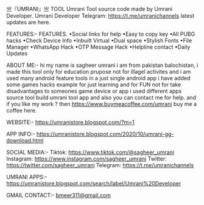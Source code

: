 亗『UMRANI』亗 TOOL
Umrani Tool source code made by Umrani Developer.
Umrani Developer Telegram: https://t.me/umranichannels latest updates are here.

FEATURES:-
FEATURES.
•Social links for help
•Easy to copy key
•All PUBG hacks
•Check Device Info
•Inbuilt Virtual
•Dual space 
•Stylish Fonts 
•File Manager
•WhatsApp Hack
•OTP Message Hack
•Helpline contact
•Daily Updates

ABOUT ME:-
hi my name is sagheer umrani i am from pakistan balochistan, i made this tool only for education prupose not for illagel activites and i am used 
many android feature tools in a just single android app i have added some games hacks example for just learning and for FUN not for take disadvantages to someones 
game device or app i used different apps source tool build umrani tool app and also you can contact me for help.
and if you like my work ? then https://www.buymeacoffee.com/umrani buy me a coffee here.

WEBSITE:-
https://umranistore.blogspot.com/?m=1

APP INFO:-
https://umranistore.blogspot.com/2020/10/umrani-gg-download.html

SOCIAL MEDIA:-
Tiktok: https://www.tiktok.com/@sagheer_umrani
Instagram: https://www.instagram.com/sagheer_umrani
Twitter: https://twitter.com/sagheer_umrani
Telegram: https://t.me/umranichannels

UMRANI APPS:-
https://umranistore.blogspot.com/search/label/Umrani%20Developer

GMAIL CONTACT:-
bmeer311@gmail.com

